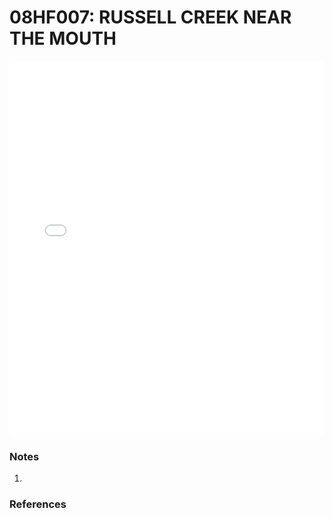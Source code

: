 # 08HF007: RUSSELL CREEK NEAR THE MOUTH

<iframe src="/_static/stations/08HF007_fdc.html" width="100%" height="600" frameborder="0"></iframe>

### Notes
1. 

### References

